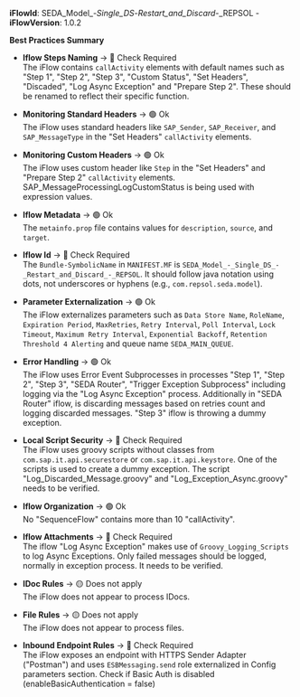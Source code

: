 **iFlowId**: SEDA_Model_-_Single_DS_-_Restart_and_Discard_-_REPSOL - **iFlowVersion**: 1.0.2

**Best Practices Summary**
- **Iflow Steps Naming** -> 🔴 Check Required\
    The iFlow contains `callActivity` elements with default names such as "Step 1", "Step 2", "Step 3", "Custom Status", "Set Headers", "Discaded", "Log Async Exception" and "Prepare Step 2".  These should be renamed to reflect their specific function.

- **Monitoring Standard Headers** -> 🟢 Ok\
    The iFlow uses standard headers like `SAP_Sender`, `SAP_Receiver`, and `SAP_MessageType` in the "Set Headers" `callActivity` elements.

- **Monitoring Custom Headers** -> 🟢 Ok\
    The iFlow uses custom header like `Step` in the "Set Headers" and "Prepare Step 2" `callActivity` elements. SAP_MessageProcessingLogCustomStatus is being used with expression values.

- **Iflow Metadata** -> 🟢 Ok\
    The `metainfo.prop` file contains values for `description`, `source`, and `target`.

- **Iflow Id** -> 🔴 Check Required\
    The `Bundle-SymbolicName` in `MANIFEST.MF` is `SEDA_Model_-_Single_DS_-_Restart_and_Discard_-_REPSOL`. It should follow java notation using dots, not underscores or hyphens (e.g., `com.repsol.seda.model`).

- **Parameter Externalization** -> 🟢 Ok\
    The iFlow externalizes parameters such as `Data Store Name`, `RoleName`, `Expiration Period`, `MaxRetries`, `Retry Interval`, `Poll Interval`, `Lock Timeout`, `Maximum Retry Interval`, `Exponential Backoff`, `Retention Threshold 4 Alerting` and queue name `SEDA_MAIN_QUEUE`.

- **Error Handling** -> 🟢 Ok\
    The iFlow uses Error Event Subprocesses in processes "Step 1", "Step 2", "Step 3", "SEDA Router", "Trigger Exception Subprocess" including logging via the "Log Async Exception" process. Additionally in "SEDA Router" iflow, is discarding messages based on retries count and logging discarded messages. "Step 3" iflow is throwing a dummy exception.

- **Local Script Security** -> 🔴 Check Required\
    The iFlow uses groovy scripts without classes from `com.sap.it.api.securestore` or `com.sap.it.api.keystore`. One of the scripts is used to create a dummy exception. The script "Log_Discarded_Message.groovy" and "Log_Exception_Async.groovy" needs to be verified.

- **Iflow Organization** -> 🟢 Ok\
    No "SequenceFlow" contains more than 10 "callActivity".

- **Iflow Attachments** -> 🔴 Check Required\
    The iflow "Log Async Exception" makes use of `Groovy_Logging_Scripts` to log Async Exceptions. Only failed messages should be logged, normally in exception process. It needs to be verified.

- **IDoc Rules** -> 🟡 Does not apply\
    The iFlow does not appear to process IDocs.

- **File Rules** -> 🟡 Does not apply\
    The iFlow does not appear to process files.

- **Inbound Endpoint Rules** -> 🔴 Check Required\
    The iFlow exposes an endpoint with HTTPS Sender Adapter ("Postman") and uses `ESBMessaging.send` role externalized in Config parameters section. Check if Basic Auth is disabled (enableBasicAuthentication = false)